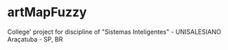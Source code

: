 # artMapFuzzy
College' project for discipline of "Sistemas Inteligentes" - UNISALESIANO Araçatuba - SP, BR

